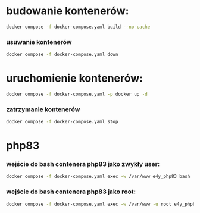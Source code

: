 # budowanie kontenerów:
```bash
docker compose -f docker-compose.yaml build --no-cache
```

### usuwanie kontenerów 
```bash
docker compose -f docker-compose.yaml down
```

# uruchomienie kontenerów:
```bash
docker compose -f docker-compose.yaml -p docker up -d
```

### zatrzymanie kontenerów
```bash
docker compose -f docker-compose.yaml stop
```

# php83
### wejście do bash contenera php83 jako zwykły user:
```bash
docker compose -f docker-compose.yaml exec -w /var/www e4y_php83 bash
```

### wejście do bash contenera php83 jako root:
```bash
docker compose -f docker-compose.yaml exec -w /var/www -u root e4y_php83 bash
```
